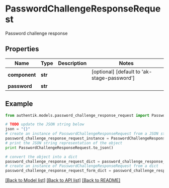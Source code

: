 # PasswordChallengeResponseRequest

Password challenge response

## Properties
Name | Type | Description | Notes
------------ | ------------- | ------------- | -------------
**component** | **str** |  | [optional] [default to 'ak-stage-password']
**password** | **str** |  | 

## Example

```python
from authentik.models.password_challenge_response_request import PasswordChallengeResponseRequest

# TODO update the JSON string below
json = "{}"
# create an instance of PasswordChallengeResponseRequest from a JSON string
password_challenge_response_request_instance = PasswordChallengeResponseRequest.from_json(json)
# print the JSON string representation of the object
print PasswordChallengeResponseRequest.to_json()

# convert the object into a dict
password_challenge_response_request_dict = password_challenge_response_request_instance.to_dict()
# create an instance of PasswordChallengeResponseRequest from a dict
password_challenge_response_request_form_dict = password_challenge_response_request.from_dict(password_challenge_response_request_dict)
```
[[Back to Model list]](../README.md#documentation-for-models) [[Back to API list]](../README.md#documentation-for-api-endpoints) [[Back to README]](../README.md)


